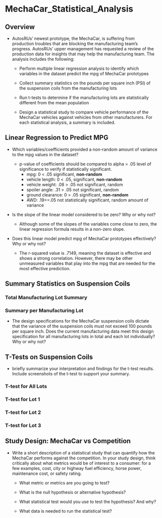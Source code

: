 # MechaCar_Statistical_Analysis

## Overview
- AutosRUs’ newest prototype, the MechaCar, is suffering from production troubles that are blocking the manufacturing team’s progress. AutosRUs’ upper management has requested a review of the production data for insights that may help the manufacturing team. The analysis includes the following:

    - Perform multiple linear regression analysis to identify which variables in the dataset predict the mpg of MechaCar prototypes

    - Collect summary statistics on the pounds per square inch (PSI) of the suspension coils from the manufacturing lots
    - Run t-tests to determine if the manufacturing lots are statistically different from the mean population

    - Design a statistical study to compare vehicle performance of the MechaCar vehicles against vehicles from other manufacturers. For each statistical analysis, a summary is included.

## Linear Regression to Predict MPG
- Which variables/coefficients provided a non-random amount of variance to the mpg values in the dataset?
    - p-value of coefficients should be compared to alpha = .05 level of significance to verify if statistically significant.
        - mpg: 0 < .05 significant, <b>non-random</b>
        - vehicle length: 0 < .05, significant, <b>non-random</b>
        - vehicle weight: .08 > .05 not significant, random
        - spoiler angle: .31 > .05 not significant, random
        - ground clearance: 0 > .05 significant, <b>non-random</b>
        - AWD: .19>=.05 not statistically significant, random amount of variance

- Is the slope of the linear model considered to be zero? Why or why not?
    - Although some of the slopes of the variables come close to zero, the linear regression formula results in a non-zero slope.

- Does this linear model predict mpg of MechaCar prototypes effectively? Why or why not?
    - The r-squared value is .7149, meaning the dataset is effective and shows a strong correlation. However, there may be other unmeasured variables that play into the mpg that are needed for the most effective prediction.

## Summary Statistics on Suspension Coils

### Total Manufacturing Lot Summary

### Summary per Manufacturing Lot

- The design specifications for the MechaCar suspension coils dictate that the variance of the suspension coils must not exceed 100 pounds per square inch. Does the current manufacturing data meet this design specification for all manufacturing lots in total and each lot individually? Why or why not?

## T-Tests on Suspension Coils
- briefly summarize your interpretation and findings for the t-test results. Include screenshots of the t-test to support your summary.

### T-test for All Lots

### T-test for Lot 1

### T-test for Lot 2

### T-test for Lot 3

## Study Design: MechaCar vs Competition
- Write a short description of a statistical study that can quantify how the MechaCar performs against the competition. In your study design, think critically about what metrics would be of interest to a consumer: for a few examples, cost, city or highway fuel efficiency, horse power, maintenance cost, or safety rating.

    - What metric or metrics are you going to test?

    - What is the null hypothesis or alternative hypothesis?

    - What statistical test would you use to test the hypothesis? And why?

    - What data is needed to run the statistical test?
